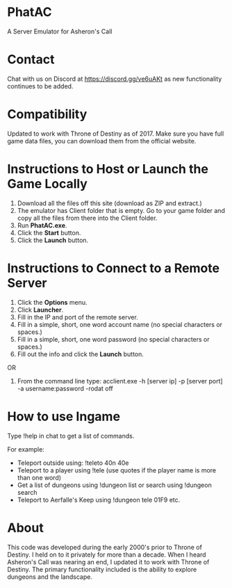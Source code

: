# PhatAC
A Server Emulator for Asheron's Call

# Contact
Chat with us on Discord at https://discord.gg/ve6uAKt as new functionality continues to be added.

# Compatibility
Updated to work with Throne of Destiny as of 2017. Make sure you have full game data files, you can download them from the official website.

# Instructions to Host or Launch the Game Locally
1. Download all the files off this site (download as ZIP and extract.)
2. The emulator has Client folder that is empty. Go to your game folder and copy all the files from there into the Client folder.
3. Run <b>PhatAC.exe</b>.
4. Click the <b>Start</b> button.
5. Click the <b>Launch</b> button.

# Instructions to Connect to a Remote Server
1. Click the <b>Options</b> menu.
2. Click <b>Launcher</b>.
3. Fill in the IP and port of the remote server.
4. Fill in a simple, short, one word account name (no special characters or spaces.)
5. Fill in a simple, short, one word password (no special characters or spaces.)
6. Fill out the info and click the <b>Launch</b> button.

OR

1. From the command line type:
acclient.exe -h [server ip] -p [server port] -a username:password -rodat off

# How to use Ingame
Type !help in chat to get a list of commands.

For example:
* Teleport outside using: !teleto 40n 40e
* Teleport to a player using !tele <player name> (use quotes if the player name is more than one word)
* Get a list of dungeons using !dungeon list or search using !dungeon search
* Teleport to Aerfalle's Keep using !dungeon tele 01F9
etc.

# About
This code was developed during the early 2000's prior to Throne of Destiny. I held on to it privately for more than a decade. When I heard Asheron's Call was nearing an end, I updated it to work with Throne of Destiny. The primary functionality included is the ability to explore dungeons and the landscape.
